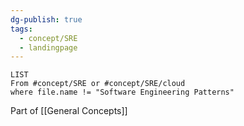 ```yaml
---
dg-publish: true
tags:
  - concept/SRE
  - landingpage
---
```

```dataview
LIST
From #concept/SRE or #concept/SRE/cloud 
where file.name != "Software Engineering Patterns"
```

Part of [[General Concepts]]
